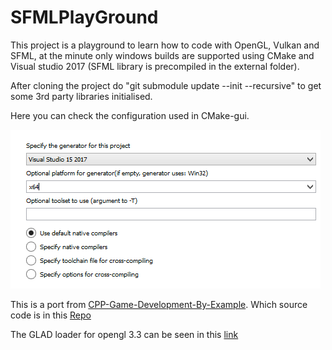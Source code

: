 # SFMLPlayGround

This project is a playground to learn how to code with OpenGL, Vulkan and SFML, at the minute only windows builds are supported using CMake and Visual studio 2017 (SFML library is precompiled in the external folder).

After cloning the project do "git submodule update --init --recursive" to get some 3rd party libraries initialised.

Here you can check the configuration used in CMake-gui.

![](https://raw.githubusercontent.com/Seryusjj/SFMLPlayGround/master/howToBuild.png)


This is a port from [CPP-Game-Development-By-Example](https://www.packtpub.com/web-development/c-game-development-example?utm_source=Github&utm_medium=Repository&utm_campaign=9781789535303). Which source code is in this [Repo](https://github.com/PacktPublishing/CPP-Game-Development-By-Example)

The GLAD loader for opengl 3.3 can be seen in this [link](http://gen.glad.sh/#profile=gl%3Dcore%2Cgles1%3Dcommon&api=gl%3D3.3&options=LOADER&generator=c)
